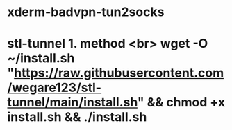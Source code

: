 # xderm-badvpn-tun2socks
# stl-tunnel **1. method** &lt;br>  wget -O ~/install.sh "https://raw.githubusercontent.com/wegare123/stl-tunnel/main/install.sh" &amp;&amp; chmod +x install.sh &amp;&amp; ./install.sh
